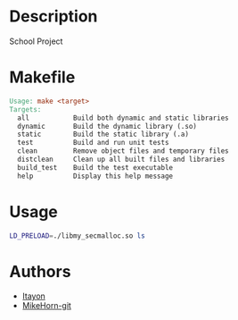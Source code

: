# Description

School Project

# Makefile

```Makefile
Usage: make <target>
Targets:
  all           Build both dynamic and static libraries
  dynamic       Build the dynamic library (.so)
  static        Build the static library (.a)
  test          Build and run unit tests
  clean         Remove object files and temporary files
  distclean     Clean up all built files and libraries
  build_test    Build the test executable
  help          Display this help message
```

# Usage

```bash
LD_PRELOAD=./libmy_secmalloc.so ls
```

# Authors

* [Itayon](https://github.com/Itayon)
* [MikeHorn-git](https://github.com/MikeHorn-git)
